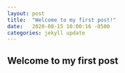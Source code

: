 ```yaml
---
layout: post
title:  "Welcome to my first post!"
date:   2020-08-15 10:00:16 -0500
categories: jekyll update
---
```

## Welcome to my first post